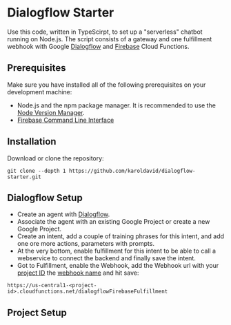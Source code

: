 # Dialogflow Starter

Use this code, written in TypeScirpt, to set up a "serverless" chatbot running on Node.js. The script consists of a gateway and one fulfillment webhook with Google [Dialogflow](https://dialogflow.com/) and [Firebase](https://firebase.google.com/) Cloud Functions.

## Prerequisites

Make sure you have installed all of the following prerequisites on your development machine:

- Node.js and the npm package manager. It is recommended to use the [Node Version Manager](https://github.com/nvm-sh/nvm/blob/master/README.md).
- [Firebase Command Line Interface](https://firebase.google.com/docs/cli)

## Installation

Download or clone the repository:

```
git clone --depth 1 https://github.com/karoldavid/dialogflow-starter.git
```

## Dialogflow Setup

- Create an agent with [Dialogflow](https://dialogflow.com/).
- Associate the agent with an existing Google Project or create a new Google Project.
- Create an intent, add a couple of training phrases for this intent, and add one ore more actions, parameters with prompts.
- At the very bottom, enable fulfillment for this intent to be able to call a webservice to connect the backend and finally save the intent.
- Got to Fulfillment, enable the Webhook, add the Webhook url with your [project ID](https://cloud.google.com/resource-manager/docs/creating-managing-projects#identifying_projects) the [webhook name](https://github.com/karoldavid/dialogflow-starter/blob/master/functions/src/fulfillment/index.ts#L41) and hit save:

```
https://us-central1-<project-id>.cloudfunctions.net/dialogflowFirebaseFulfillment
```

## Project Setup
